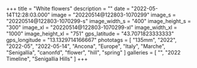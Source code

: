 +++
title = "White flowers"
description = ""
date = "2022-05-14T12:28:03.000"
image = "20220514@122803-1070299"
image_s = "20220514@122803-1070299-s"
image_width_s = "400"
image_height_s = "300"
image_xl = "20220514@122803-1070299-xl"
image_width_xl = "1000"
image_height_xl = "751"
gps_latitude = "43.7071823333333"
gps_longitude = "13.1329714166667"
phototags = [ "135mm", "2022", "2022-05", "2022-05-14", "Ancona", "Europe", "Italy", "Marche", "Senigallia", "canonfd", "flower", "hill", "spring" ]
galleries = [ "", "2022 Timeline", "Senigallia Hills" ]
+++
